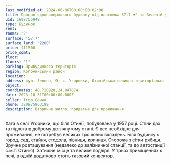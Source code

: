 ```yaml
---
last_modified_at: 2024-06-06T00:00:00+02:00
title: Продаж одноповерхового будинку від власника 57.7 м² на Зеленій у с. Угорники
uid: 1698755948
type: Будинок
rent:
rooms: '2'
surface: '57.7'
surface_land: '2200'
price: $11500
price_sqmt:
floor:
floors: '1'
parking: Прибудинкова територія
region: Коломийський район
location:
address: вул. Зелена, 9, с. Угорники, Отинійська селищна територіальнв громада
object:
coordinates: 48.728928,24.847874
date: 2023-10-31T00:00:00.000Z
seller: Ігор Сенюк
phone: 380975863199
description: Вторинне житло, придатне для проживання
---
```


Хата в селі Угорники, що біля Отинії, побудована у 1957 році. Стіни дах та підлога в доброму доглянутому стані. Є все необхідне для проживання, не потребує великих грошових вкладень. Біля будинку є город, сад, стайня, стодола, півниця, криниця. Огорожа з сітки рябиця. Зручне розташування (недалеко до залізничної станції, та до автостанції с.м.т. Отинія). Затишне місце та велике подвіря. У трьох приміщеннях є печі, в одній додатково стоїть газовий конвектор.
